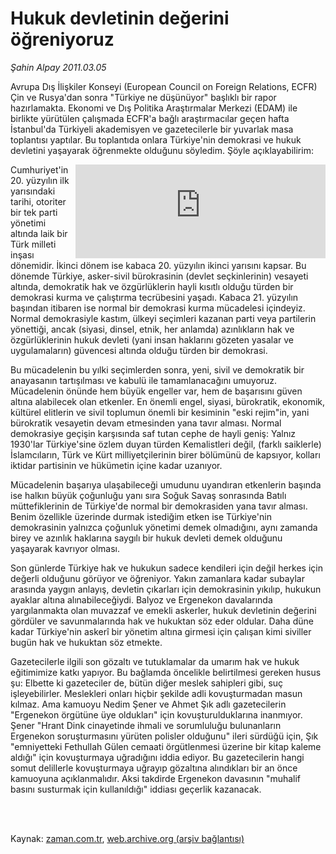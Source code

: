 # Hukuk devletinin değerini öğreniyoruz

*Şahin Alpay 2011.03.05*

<td class="columnist-detail">
<p>Avrupa Dış İlişkiler Konseyi (European Council on Foreign Relations, ECFR) Çin ve Rusya'dan sonra "Türkiye ne düşünüyor" başlıklı bir rapor hazırlamakta. Ekonomi ve Dış Politika Araştırmalar Merkezi (EDAM) ile birlikte yürütülen çalışmada ECFR'a bağlı araştırmacılar geçen hafta İstanbul'da Türkiyeli akademisyen ve gazetecilerle bir yuvarlak masa toplantısı yaptılar. Bu toplantıda onlara Türkiye'nin demokrasi ve hukuk devletini yaşayarak öğrenmekte olduğunu söyledim. Şöyle açıklayabilirim:</p>
<p>
<div id="haberMetinDiv">
<p>
<iframe align="right" frameborder="0" height="150" hspace="0" scrolling="no" src="http://web.archive.org/web/20110309075554if_/http://www.kure.tv/VideoEmbed?ID=85557" vspace="0" width="400"><p><a href="http://web.archive.org/web/20110309075554/http://www.kure.tv/haber/210-sesli-gazete/sahin-alpay-hukuk-devletinin-degerini-ogreniyoruz/285-Bolum/85557/&amp;embeddedplayer=v1" rel="nofollow">Şahin Alpay - Hukuk devletinin değerini öğreniyoruz</a></p></iframe>
<p>Cumhuriyet'in 20. yüzyılın ilk yarısındaki tarihi, otoriter bir tek parti yönetimi altında laik bir Türk milleti inşası dönemidir. İkinci dönem ise kabaca 20. yüzyılın ikinci yarısını kapsar. Bu dönemde Türkiye, asker-sivil bürokrasinin (devlet seçkinlerinin) vesayeti altında, demokratik hak ve özgürlüklerin hayli kısıtlı olduğu türden bir demokrasi kurma ve çalıştırma tecrübesini yaşadı. Kabaca 21. yüzyılın başından itibaren ise normal bir demokrasi kurma mücadelesi içindeyiz. Normal demokrasiyle kastım, ülkeyi seçimleri kazanan parti veya partilerin yönettiği, ancak (siyasi, dinsel, etnik, her anlamda) azınlıkların hak ve özgürlüklerinin hukuk devleti (yani insan haklarını gözeten yasalar ve uygulamaların) güvencesi altında olduğu türden bir demokrasi.
<p>Bu mücadelenin bu yılki seçimlerden sonra, yeni, sivil ve demokratik bir anayasanın tartışılması ve kabulü ile tamamlanacağını umuyoruz. Mücadelenin önünde hem büyük engeller var, hem de başarısını güven altına alabilecek olan etkenler. En önemli engel, siyasi, bürokratik, ekonomik, kültürel elitlerin ve sivil toplumun önemli bir kesiminin "eski rejim"in, yani bürokratik vesayetin devam etmesinden yana tavır alması. Normal demokrasiye geçişin karşısında saf tutan cephe de hayli geniş: Yalnız 1930'lar Türkiye'sine özlem duyan türden Kemalistleri değil, (farklı saiklerle) İslamcıların, Türk ve Kürt milliyetçilerinin birer bölümünü de kapsıyor, kolları iktidar partisinin ve hükümetin içine kadar uzanıyor.
<p>Mücadelenin başarıya ulaşabileceği umudunu uyandıran etkenlerin başında ise halkın büyük çoğunluğu yanı sıra Soğuk Savaş sonrasında Batılı müttefiklerinin de Türkiye'de normal bir demokrasiden yana tavır alması. Benim özellikle üzerinde durmak istediğim etken ise Türkiye'nin demokrasinin yalnızca çoğunluk yönetimi demek olmadığını, aynı zamanda birey ve azınlık haklarına saygılı bir hukuk devleti demek olduğunu yaşayarak kavrıyor olması.
<p>Son günlerde Türkiye hak ve hukukun sadece kendileri için değil herkes için değerli olduğunu görüyor ve öğreniyor. Yakın zamanlara kadar subaylar arasında yaygın anlayış, devletin çıkarları için demokrasinin yıkılıp, hukukun ayaklar altına alınabileceğiydi. Balyoz ve Ergenekon davalarında yargılanmakta olan muvazzaf ve emekli askerler, hukuk devletinin değerini gördüler ve savunmalarında hak ve hukuktan söz eder oldular. Daha düne kadar Türkiye'nin askerî bir yönetim altına girmesi için çalışan kimi siviller bugün hak ve hukuktan söz etmekte.
<p>Gazetecilerle ilgili son gözaltı ve tutuklamalar da umarım hak ve hukuk eğitimimize katkı yapıyor. Bu bağlamda öncelikle belirtilmesi gereken husus şu: Elbette ki gazeteciler de, bütün diğer meslek sahipleri gibi, suç işleyebilirler. Meslekleri onları hiçbir şekilde adli kovuşturmadan masun kılmaz. Ama kamuoyu Nedim Şener ve Ahmet Şık adlı gazetecilerin "Ergenekon örgütüne üye oldukları" için kovuşturulduklarına inanmıyor. Şener "Hrant Dink cinayetinde ihmali ve sorumluluğu bulunanların Ergenekon soruşturmasını yürüten polisler olduğunu" ileri sürdüğü için, Şık "emniyetteki Fethullah Gülen cemaati örgütlenmesi üzerine bir kitap kaleme aldığı" için kovuşturmaya uğradığını iddia ediyor. Bu gazetecilerin hangi somut delillerle kovuşturmaya uğrayıp gözaltına alındıkları bir an önce kamuoyuna açıklanmalıdır. Aksi takdirde Ergenekon davasının "muhalif basını susturmak için kullanıldığı" iddiası geçerlik kazanacak. </p></p></p></p></p></p></div>
</p>


<p><br>
		 </br></p></td>

Kaynak: [zaman.com.tr](http://zaman.com.tr/yazar.do?yazino=1102638), [web.archive.org (arşiv bağlantısı)](http://web.archive.org/web/20110309075554/http://zaman.com.tr:80/yazar.do?yazino=1102638)
